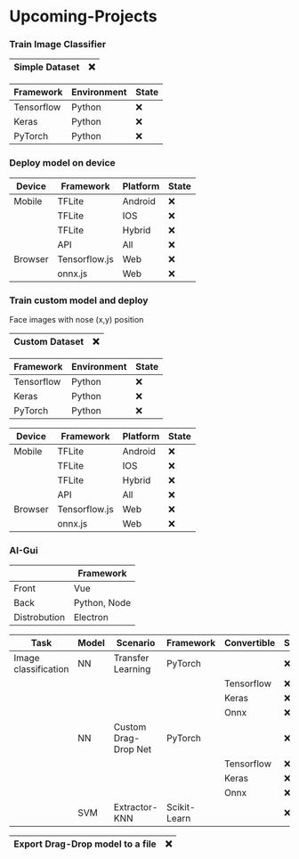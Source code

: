 
# Upcoming-Projects

### Train Image Classifier 

| Simple Dataset | :x: |
| ------ | ------ |

| Framework | Environment | State |
| ------ | ------ | ------ |
| Tensorflow | Python | :x: |
| Keras | Python | :x: |
| PyTorch | Python | :x: |

### Deploy model on device

| Device | Framework | Platform | State |
| ------ | ------ | ------ | ------ |
| Mobile | TFLite | Android  | :x: |
|  | TFLite |  IOS | :x: |
|  | TFLite |  Hybrid | :x: |
|  | API | All | :x: |
| Browser | Tensorflow.js | Web | :x: |
|  | onnx.js | Web | :x: |

### Train custom model and deploy

Face images with nose (x,y) position

| Custom Dataset | :x: |
| ------ | ------ |

| Framework | Environment | State |
| ------ | ------ | ------ |
| Tensorflow | Python | :x: |
| Keras | Python | :x: |
| PyTorch | Python | :x: |

| Device | Framework | Platform | State |
| ------ | ------ | ------ | ------ |
| Mobile | TFLite | Android  | :x: |
|  | TFLite |  IOS | :x: |
|  | TFLite |  Hybrid | :x: |
|  | API | All | :x: |
| Browser | Tensorflow.js | Web | :x: |
|  | onnx.js | Web | :x: |

### AI-Gui

| | Framework | 
| ------ | ------ |
| Front | Vue |
| Back | Python, Node |
| Distrobution | Electron |


| Task    | Model | Scenario | Framework | Convertible | State |
| ------ | ------ | ------ | ------ | ------ | ------ |
| Image classification | NN  | Transfer Learning | PyTorch |            | :x: |
|                      |     |                   |         | Tensorflow | :x: |
|                      |     |                   |         | Keras      | :x: |
|                      |     |                   |         | Onnx       | :x: |
|                      | NN  | Custom Drag-Drop Net        | PyTorch |  | :x: |
|                      |     |                   |         | Tensorflow | :x: |
|                      |     |                   |         | Keras      | :x: |
|                      |     |                   |         | Onnx       | :x: |
|                      | SVM | Extractor-KNN     | Scikit-Learn |       | :x: |

| Export Drag-Drop model to a file | :x: |
| ------ | ------ | 
